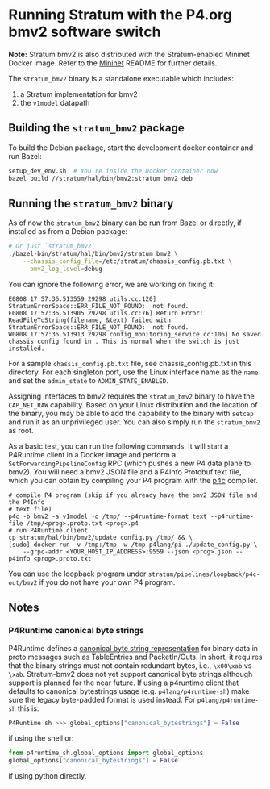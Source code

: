 <!--
Copyright 2018 Barefoot Networks, Inc.
Copyright 2018-present Open Networking Foundation

SPDX-License-Identifier: Apache-2.0
-->

# Running Stratum with the P4.org bmv2 software switch

**Note:** Stratum bmv2 is also distributed with the Stratum-enabled
Mininet Docker image. Refer to the [Mininet](/tools/mininet/README.md) README
for further details.

The `stratum_bmv2` binary is a standalone executable which includes:
1. a Stratum implementation for bmv2
2. the `v1model` datapath

## Building the `stratum_bmv2` package

To build the Debian package, start the development docker container and run
Bazel:

```bash
setup_dev_env.sh  # You're inside the Docker container now
bazel build //stratum/hal/bin/bmv2:stratum_bmv2_deb
```

## Running the `stratum_bmv2` binary

As of now the `stratum_bmv2` binary can be run from Bazel or directly, if
installed as from a Debian package:

```bash
# Or just `stratum_bmv2`
./bazel-bin/stratum/hal/bin/bmv2/stratum_bmv2 \
    --chassis_config_file=/etc/stratum/chassis_config.pb.txt \
    --bmv2_log_level=debug
```

You can ignore the following error, we are working on fixing it:
```
E0808 17:57:36.513559 29298 utils.cc:120] StratumErrorSpace::ERR_FILE_NOT_FOUND:  not found.
E0808 17:57:36.513905 29298 utils.cc:76] Return Error: ReadFileToString(filename, &text) failed with StratumErrorSpace::ERR_FILE_NOT_FOUND:  not found.
W0808 17:57:36.513913 29298 config_monitoring_service.cc:106] No saved chassis config found in . This is normal when the switch is just installed.
```

For a sample `chassis_config.pb.txt` file, see chassis_config.pb.txt in this
directory. For each singleton port, use the Linux interface name as the `name`
and set the `admin_state` to `ADMIN_STATE_ENABLED`.

Assigning interfaces to bmv2 requires the `stratum_bmv2` binary to have the
`CAP_NET_RAW` capability. Based on your Linux distribution and the location of
the binary, you may be able to add the capability to the binary with `setcap`
and run it as an unprivileged user. You can also simply run the `stratum_bmv2`
as root.

As a basic test, you can run the following commands. It will start a P4Runtime
client in a Docker image and perform a `SetForwardingPipelineConfig` RPC (which
pushes a new P4 data plane to bmv2). You will need a bmv2 JSON file and a P4Info
Protobuf text file, which you can obtain by compiling your P4 program with the
[p4c](https://github.com/p4lang/p4c) compiler.
```
# compile P4 program (skip if you already have the bmv2 JSON file and the P4Info
# text file)
p4c -b bmv2 -a v1model -o /tmp/ --p4runtime-format text --p4runtime-file /tmp/<prog>.proto.txt <prog>.p4
# run P4Runtime client
cp stratum/hal/bin/bmv2/update_config.py /tmp/ && \
[sudo] docker run -v /tmp:/tmp -w /tmp p4lang/pi ./update_config.py \
    --grpc-addr <YOUR_HOST_IP_ADDRESS>:9559 --json <prog>.json --p4info <prog>.proto.txt
```

You can use the loopback program under `stratum/pipelines/loopback/p4c-out/bmv2`
if you do not have your own P4 program.

## Notes

### P4Runtime canonical byte strings

P4Runtime defines a [canonical byte string representation](https://s3-us-west-2.amazonaws.com/p4runtime/docs/master/P4Runtime-Spec.html#sec-bytestrings)
for binary data in proto messages such as TableEntries and PacketIn/Outs. In
short, it requires that the binary strings must not contain redundant bytes,
 i.e., `\x00\xab` vs `\xab`.
 Stratum-bmv2 does not yet support canonical byte strings although support is planned for the near future. If using a p4runtime client that defaults to canonical bytestrings usage (e.g. `p4lang/p4runtime-sh`) make sure the legacy byte-padded format is used instead. For `p4lang/p4runtime-sh` this is:

 ```python
 P4Runtime sh >>> global_options["canonical_bytestrings"] = False
 ```

 if using the shell or:

 ```python
from p4runtime_sh.global_options import global_options
global_options["canonical_bytestrings"] = False
 ```

if using python directly.
